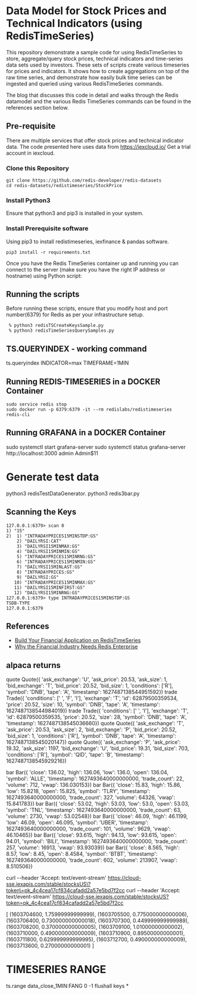 # Data Model for Stock Prices and Technical Indicators (using RedisTimeSeries)

This repository demonstrate a sample code for using RedisTimeSeries to store, aggregate/query stock prices, technical indicators and time-series data sets used by investors. These sets of scripts create various timeseries for prices and indicators. It shows how to create aggregations on top of the raw time series, and demonstrate how easily bulk time series can be ingested and queried using various RedisTimeSeries commands.

The blog that discusses this code in detail and walks through the Redis datamodel and the various Redis TimeSeries commands can be found in the references section below.

## Pre-requisite

There are multiple services that offer stock prices and technical indicator data. The code presented here uses data from https://iexcloud.io/
Get a trial account in iexcloud.

### Clone this Repository

```
git clone https://github.com/redis-developer/redis-datasets
cd redis-datasets/redistimeseries/StockPrice
```

### Install Python3

Ensure that python3 and pip3 is installed in your system.

### Install Prerequisite software

Using pip3 to install redistimeseries, iexfinance & pandas software.

```
pip3 install -r requirements.txt
```

Once you have the Redis TimeSeries container up and running you can connect to the server (make sure you have the right IP address or hostname) using Python script:

## Running the scripts

Before running these scripts, ensure that you modify host and port number(6379) for Redis as per your infrastructure setup.

```
 % python3 redisTSCreateKeysSample.py
 % python3 redisTimeSeriesQuerySamples.py
```

## TS.QUERYINDEX - working command

ts.queryindex INDICATOR=max TIMEFRAME=1MIN

## Running REDIS-TIMESERIES in a DOCKER Container

```
sudo service redis stop
sudo docker run -p 6379:6379 -it --rm redislabs/redistimeseries
redis-cli
```

## Running GRAFANA in a DOCKER Container

sudo systemctl start grafana-server
sudo systemctl status grafana-server
http://localhost:3000
admin
Admin$11

# Generate test data

python3 redisTestDataGenerator.
python3 redis3bar.py

## Scanning the Keys

```
127.0.0.1:6379> scan 0
1) "15"
2)  1) "INTRADAYPRICES15MINSTDP:GS"
    2) "DAILYRSI:CAT"
    3) "DAILYRSI15MINMAX:GS"
    4) "DAILYRSI15MINMIN:GS"
    5) "INTRADAYPRICES15MINRNG:GS"
    6) "INTRADAYPRICES15MINMIN:GS"
    7) "DAILYRSI15MINLAST:GS"
    8) "INTRADAYPRICES:GS"
    9) "DAILYRSI:GS"
   10) "INTRADAYPRICES15MINMAX:GS"
   11) "DAILYRSI15MINFIRST:GS"
   12) "DAILYRSI15MINRNG:GS"
127.0.0.1:6379> type INTRADAYPRICES15MINSTDP:GS
TSDB-TYPE
127.0.0.1:6379
```

## References

- [Build Your Financial Application on RedisTimeSeries](https://redislabs.com/blog/build-your-financial-application-on-redistimeseries/)
- [Why the Financial Industry Needs Redis Enterprise](https://redislabs.com/blog/why-the-financial-industry-needs-redis-enterprise/)

## alpaca returns

quote Quote({ 'ask_exchange': 'U',
'ask_price': 20.53,
'ask_size': 1,
'bid_exchange': 'T',
'bid_price': 20.52,
'bid_size': 1,
'conditions': ['R'],
'symbol': 'DNB',
'tape': 'A',
'timestamp': 1627487138544951592})
trade Trade({ 'conditions': [' ', 'F', 'I'],
'exchange': 'T',
'id': 62879500359534,
'price': 20.52,
'size': 10,
'symbol': 'DNB',
'tape': 'A',
'timestamp': 1627487138544984019})
trade Trade({ 'conditions': [' ', 'I'],
'exchange': 'T',
'id': 62879500359535,
'price': 20.52,
'size': 28,
'symbol': 'DNB',
'tape': 'A',
'timestamp': 1627487138545036660})
quote Quote({ 'ask_exchange': 'T',
'ask_price': 20.53,
'ask_size': 2,
'bid_exchange': 'P',
'bid_price': 20.52,
'bid_size': 1,
'conditions': ['R'],
'symbol': 'DNB',
'tape': 'A',
'timestamp': 1627487138545020147})
quote Quote({ 'ask_exchange': 'P',
'ask_price': 19.32,
'ask_size': 1197,
'bid_exchange': 'U',
'bid_price': 19.31,
'bid_size': 703,
'conditions': ['R'],
'symbol': 'QID',
'tape': 'B',
'timestamp': 1627487138545929216})

bar Bar({ 'close': 136.02,
'high': 136.06,
'low': 136.0,
'open': 136.04,
'symbol': 'ALLE',
'timestamp': 1627493640000000000,
'trade_count': 22,
'volume': 712,
'vwap': 136.030153})
bar Bar({ 'close': 15.83,
'high': 15.86,
'low': 15.8218,
'open': 15.825,
'symbol': 'TLRY',
'timestamp': 1627493640000000000,
'trade_count': 327,
'volume': 64326,
'vwap': 15.841783})
bar Bar({ 'close': 53.02,
'high': 53.03,
'low': 53.0,
'open': 53.03,
'symbol': 'TNL',
'timestamp': 1627493640000000000,
'trade_count': 63,
'volume': 2730,
'vwap': 53.02548})
bar Bar({ 'close': 46.09,
'high': 46.1199,
'low': 46.09,
'open': 46.095,
'symbol': 'UBER',
'timestamp': 1627493640000000000,
'trade_count': 101,
'volume': 9629,
'vwap': 46.10465})
bar Bar({ 'close': 93.615,
'high': 94.13,
'low': 93.615,
'open': 94.01,
'symbol': 'BILI',
'timestamp': 1627493640000000000,
'trade_count': 257,
'volume': 16913,
'vwap': 93.93039})
bar Bar({ 'close': 8.565,
'high': 8.57,
'low': 8.45,
'open': 8.4584,
'symbol': 'BTBT',
'timestamp': 1627493640000000000,
'trade_count': 602,
'volume': 213907,
'vwap': 8.510506})

curl --header 'Accept: text/event-stream' https://cloud-sse.iexapis.com/stable/stocksUS\?token\=pk_4c4cea17cf834cafadd2a57e5bd7f2cc
curl --header 'Accept: text/event-stream' https://cloud-sse.iexapis.com/stable/stocksUS?token=pk_4c4cea17cf834cafadd2a57e5bd7f2cc

[
(1603704600, 1.75999999999999),
(1603705500, 0.775000000000006),
(1603706400, 0.730000000000018),
(1603707300, 0.449999999999989),
(1603708200, 0.370000000000005),
(1603709100, 1.01000000000002),
(1603710000, 0.490000000000009),
(1603710900, 0.89500000000001),
(1603711800, 0.629999999999995),
(1603712700, 0.490000000000009),
(1603713600, 0.27000000000001)
]

# TIMESERIES RANGE

ts.range data_close_1MIN:FANG 0 -1
flushall
keys \*
